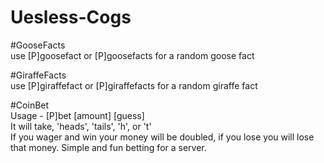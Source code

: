 # Uesless-Cogs

#GooseFacts  
use [P]goosefact or [P]goosefacts for a random goose fact  

#GiraffeFacts  
use [P]giraffefact or [P]giraffefacts for a random giraffe fact  

#CoinBet  
Usage - [P]bet [amount] [guess]  
It will take, 'heads', 'tails', 'h', or 't'  
If you wager and win your money will be doubled, if you lose you will lose that money. Simple and fun betting for a server. 
